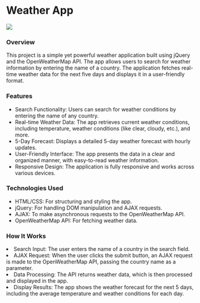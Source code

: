 <h1>Weather App</h1>
<img src="https://github.com/user-attachments/assets/6a144c2d-3ffe-4760-8605-399714da36e7" />

<h3>Overview</h3>
<p>This project is a simple yet powerful weather application built using jQuery and the OpenWeatherMap API. The app allows users to search for weather information by entering the name of a country. The application fetches real-time weather data for the next five days and displays it in a user-friendly format.</p>

<h3>Features</h3>
<ul>
<li>Search Functionality: Users can search for weather conditions by entering the name of any country.</li>
<li>Real-time Weather Data: The app retrieves current weather conditions, including temperature, weather conditions (like clear, cloudy, etc.), and more.</li>
<li>5-Day Forecast: Displays a detailed 5-day weather forecast with hourly updates.</li>
<li>User-Friendly Interface: The app presents the data in a clear and organized manner, with easy-to-read weather information.</li>
<li>Responsive Design: The application is fully responsive and works across various devices.</li>
</ul>
<h3>Technologies Used</h3>
<ul>
<li>HTML/CSS: For structuring and styling the app.</li>
<li>jQuery: For handling DOM manipulation and AJAX requests.</li>
<li>AJAX: To make asynchronous requests to the OpenWeatherMap API.</li>
<li>OpenWeatherMap API: For fetching weather data.</li>
</ul>
<h3>How It Works</h3>
<li>Search Input: The user enters the name of a country in the search field.</li>
<li>AJAX Request: When the user clicks the submit button, an AJAX request is made to the OpenWeatherMap API, passing the country name as a parameter.</li>
<li>Data Processing: The API returns weather data, which is then processed and displayed in the app.</li>
<li>Display Results: The app shows the weather forecast for the next 5 days, including the average temperature and weather conditions for each day.</li>
</ul>
